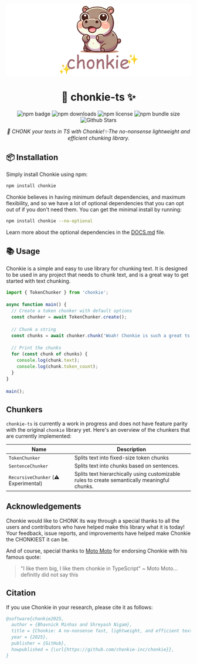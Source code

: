 <div align="center">

![Chonkie Logo](./assets/chonkie_logo_br_transparent_bg.png)

# 🦛 chonkie-ts ✨

<!-- Add badges here (also add links for the badges to the npm page) -->
![npm badge](https://img.shields.io/npm/v/chonkie)
![npm downloads](https://img.shields.io/npm/dt/chonkie)
![npm license](https://img.shields.io/npm/l/chonkie)
![npm bundle size](https://img.shields.io/bundlephobia/min/chonkie)
![Github Stars](https://img.shields.io/github/stars/chonkie-inc/chonkie-ts?style=social)
<!-- Add the discord badge here, stars -->

_🦛 CHONK your texts in TS with Chonkie!✨The no-nonsense lightweight and efficient chunking library._

</div>

## 📦 Installation

Simply install Chonkie using npm:

```bash
npm install chonkie
```

Chonkie believes in having minimum default dependencies, and maximum flexibility, and so we have a lot of optional dependencies that you can opt out of if you don't need them. You can get the minimal install by running:

```bash
npm install chonkie --no-optional
```

Learn more about the optional dependencies in the [DOCS.md](./DOCS.md) file.

## 📚 Usage

Chonkie is a simple and easy to use library for chunking text. It is designed to be used in any project that needs to chunk text, and is a great way to get started with text chunking.

```ts
import { TokenChunker } from 'chonkie';

async function main() {
  // Create a token chunker with default options
  const chunker = await TokenChunker.create();

  // Chunk a string
  const chunks = await chunker.chunk('Woah! Chonkie is such a great ts library!');

  // Print the chunks
  for (const chunk of chunks) {
    console.log(chunk.text);
    console.log(chunk.token_count);
  }
}

main();
```

## Chunkers 

`chonkie-ts` is currently a work in progress and does not have feature parity with the original `chonkie` library yet. Here's an overview of the chunkers that are currently implemented:

| Name | Description |
|------|-------------|
| `TokenChunker` | Splits text into fixed-size token chunks |
| `SentenceChunker` | Splits text into chunks based on sentences.  |
| `RecursiveChunker` (⚠️ Experimental) | Splits text hierarchically using customizable rules to create semantically meaningful chunks. |



## Acknowledgements

Chonkie would like to CHONK its way through a special thanks to all the users and contributors who have helped make this library what it is today! Your feedback, issue reports, and improvements have helped make Chonkie the CHONKIEST it can be.

And of course, special thanks to [Moto Moto](https://www.youtube.com/watch?v=I0zZC4wtqDQ&t=5s) for endorsing Chonkie with his famous quote:
> "I like them big, I like them chonkie in TypeScript" ~ Moto Moto... definitly did not say this


## Citation

If you use Chonkie in your research, please cite it as follows:

```bibtex
@software{chonkie2025,
  author = {Bhavnick Minhas and Shreyash Nigam},
  title = {Chonkie: A no-nonsense fast, lightweight, and efficient text chunking library},
  year = {2025},
  publisher = {GitHub},
  howpublished = {\url{https://github.com/chonkie-inc/chonkie}},
}
```

